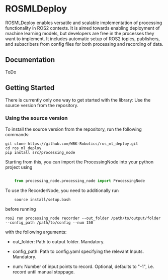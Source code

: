 # ROSMLDeploy
ROSMLDeploy enables versatile and scalable implementation of processing functionality in ROS2 contexts. It is aimed towards enabling deployment of machine learning models, but developers are free in the processes they want to implement. It includes automatic setup of ROS2 topics, publishers, and subscribers from config files for both processing and recording of data.

## Documentation

ToDo

## Getting Started

There is currently only one way to get started with the library: Use the source version from the repository.

### Using the source version

To install the source version from the repository, run the following commands:

```
git clone https://github.com/WBK-Robotics/ros_ml_deploy.git
cd ros_ml_deploy
pip install src/processing_node
```

Starting from this, you can import the ProcessingNode into your python project using

```python

    from processing_node.processing_node import ProcessingNode
```

To use the RecorderNode, you need to additionally run
```
    source install/setup.bash
```

before running 

```
ros2 run processing_node recorder --out_folder /path/to/output/folder --config_path /path/to/config --num 150
```

with the following arguments:

- out_folder: Path to output folder. Mandatory.

- config_path: Path to config.yaml specifying the relevant Inputs. Mandatory.

- num: Number of input points to record. Optional, defaults to "-1", i.e. record until manual stoppage.